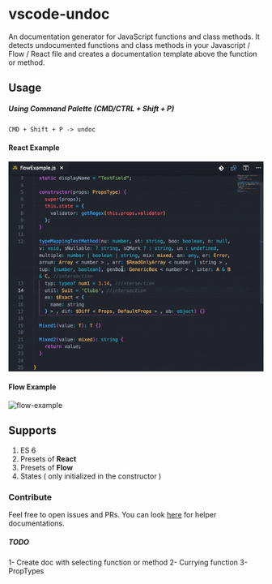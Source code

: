 # vscode-undoc
An documentation generator for JavaScript functions and class methods. It detects undocumented functions and class methods in your Javascript / Flow / React file and creates a documentation template above the function or method.

## Usage

##### Using Command Palette (CMD/CTRL + Shift + P)

`CMD + Shift + P -> undoc`

#### React Example 
![react-example](/assets/flow-example.gif)

#### Flow Example 
![flow-example](https://github.com/oyilmaztekin/vscode-undoc/blob/master/assets/flow-example.gif)

## Supports

 1. ES 6
 2. Presets of **React**
 3. Presets of **Flow**
 4. States ( only initialized in the constructor )

### Contribute 

Feel free to open issues and PRs. You can look [here](https://github.com/oyilmaztekin/vscode-undoc/blob/master/CONTRIBUTING.md) for helper documentations.

##### TODO
1- Create doc with selecting function or method
2- Currying function
3- PropTypes